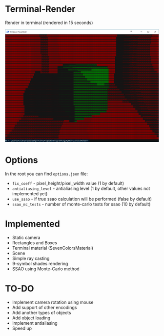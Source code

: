 # Terminal-Render
Render in terminal (rendered in 15 seconds)

![work-example](https://raw.githubusercontent.com/Alick09/Terminal-Render/master/misc/example2.png "work example")


# Options

In the root you can find `options.json` file:
* `fix_coeff` - pixel_height/pixel_width value (1 by default)
* `antialiasing_level` - antialiasing level (1 by default, other values not implemented yet)
* `use_ssao` - if true ssao calculation will be performed (false by default)
* `ssao_mc_tests` - number of monte-carlo tests for ssao (10 by default)


# Implemented

* Static camera
* Rectangles and Boxes
* Terminal material (SevenColorsMaterial)
* Scene
* Simple ray casting
* 9-symbol shades rendering
* SSAO using Monte-Carlo method


# TO-DO

* Implement camera rotation using mouse
* Add support of other encodings
* Add another types of objects
* Add object loading
* Implement antialiasing
* Speed up

